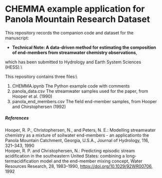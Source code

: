 # CHEMMA example application for Panola Mountain Research Dataset

This repository records the companion code and dataset for the manuscript:

- **Technical Note: A data-driven method for estimating the composition of end-members from streamwater chemistry observations**,
 
which has been submitted to Hydrology and Earth System Sciences (HESS).\


This repository contains three files:\
1. CHEMMA.ipynb             The Python example code with comments 
2. panola_data.csv 	    The streamwater samples used for the paper, from Hooper et al. (1990)
3. panola_end_members.csv   The field end-member samples, from Hooper and Chirstophersen (1992)


##### References
Hooper, R. P., Christophersen, N., and Peters, N. E.: Modelling streamwater chemistry as a mixture of soilwater end-members - an applicationto the Panola Mountain Catchment, Georgia, U.S.A., Journal of Hydrology, 116, 321–343, 1990\
Hooper, R. P. and Christophersen, N.: Predicting episodic stream acidification in the southeastern United States: combining a long-termacidification model and the end-member mixing concept, Water Resources Research, 28, 1983–1990, 
https://doi.org/10.1029/92WR00706, 1992
